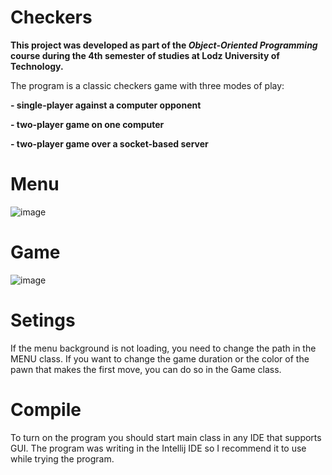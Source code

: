 # Checkers

**This project was developed as part of the *Object-Oriented Programming* course during the 4th semester of studies at Lodz University of Technology.**


The program is a classic checkers game with three modes of play:

**- single-player against a computer opponent**

**- two-player game on one computer**

**- two-player game over a socket-based server**

# Menu
![image](https://github.com/Verionn/Checkers/assets/86195102/a2b23eae-001c-4142-970c-bf97d0d9de1e)

# Game
![image](https://github.com/Verionn/Checkers/assets/86195102/8ad2c7ee-c13a-4509-8fec-6f7319c954aa)

# Setings
If the menu background is not loading, you need to change the path in the MENU class. If you want to change the game duration or the color of the pawn that makes the first move, you can do so in the Game class.

# Compile

To turn on the program you should start main class in any IDE that supports GUI.
The program was writing in the Intellij IDE so I recommend it to use while trying the program.



